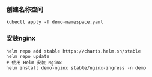 ### 创建名称空间
```shell
kubectl apply -f demo-namespace.yaml
```


### 安装nginx
```shell
helm repo add stable https://charts.helm.sh/stable
helm repo update
# 使用 Helm 安装 Nginx
helm install demo-nginx stable/nginx-ingress -n demo
```
